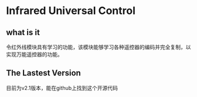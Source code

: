 # Infrared Universal Control #

what is it
---------

令红外线模块具有学习的功能，该模块能够学习各种遥控器的编码并完全复制，以实现万能遥控器的功能。

The Lastest Version
---------

目前为v2.1版本，能在github上找到这个开源代码